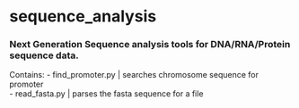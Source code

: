 # sequence_analysis
### Next Generation Sequence analysis tools for DNA/RNA/Protein sequence data. 

Contains: - find_promoter.py | searches chromosome sequence for promoter  
          - read_fasta.py    | parses the fasta sequence for a file

